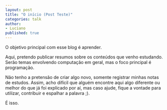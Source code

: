 ```yaml
---
layout: post
title: "O início (Post Teste)"
categories: talk
author:
- Luciano
published: true
---
```


O objetivo principal com esse blog é aprender. 

Aqui, pretendo publicar resumos sobre os conteúdos que venho estudando. Serão
temas envolvendo computação em geral, mas o foco principal é programação.

Não tenho a pretensão de criar algo novo, somente registrar minhas notas de 
estudos. Assim, acho difícil que alguém encontre aqui algo diferente ou melhor 
do que já foi explicado por aí, mas caso ajude, fique a vontade para utilizar, contribuir e espalhar a palavra ;).

É isso.
